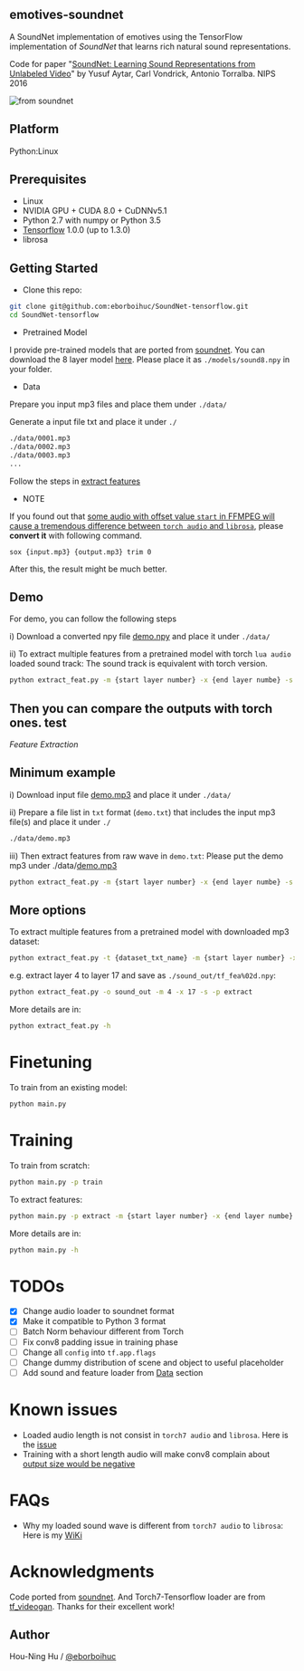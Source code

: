 ## emotives-soundnet

A SoundNet implementation of emotives using the TensorFlow implementation of _SoundNet_ that learns rich natural sound representations.

Code for paper "[SoundNet: Learning Sound Representations from Unlabeled Video](https://arxiv.org/abs/1610.09001)" by Yusuf Aytar, Carl Vondrick, Antonio Torralba. NIPS 2016

![from soundnet](https://camo.githubusercontent.com/0b88af5c13ba987a17dcf90cd58816cf8ef04554/687474703a2f2f70726f6a656374732e637361696c2e6d69742e6564752f736f756e646e65742f736f756e646e65742e6a7067)

## Platform

Python:Linux

## Prerequisites

- Linux
- NVIDIA GPU + CUDA 8.0 + CuDNNv5.1
- Python 2.7 with numpy or Python 3.5
- [Tensorflow](https://www.tensorflow.org/) 1.0.0 (up to 1.3.0)
- librosa


## Getting Started
- Clone this repo:
```bash
git clone git@github.com:eborboihuc/SoundNet-tensorflow.git
cd SoundNet-tensorflow
```

- Pretrained Model

I provide pre-trained models that are ported from [soundnet](http://data.csail.mit.edu/soundnet/soundnet_models_public.zip). You can download the 8 layer model [here](https://drive.google.com/uc?export=download&id=0B9wE6h4m--wjR015M1RLZW45OEU). Please place it as `./models/sound8.npy` in your folder.

- Data

Prepare you input mp3 files and place them under `./data/`

Generate a input file txt and place it under `./`
```txt
./data/0001.mp3
./data/0002.mp3
./data/0003.mp3
...
```

Follow the steps in [extract features](#feature-extraction)


- NOTE

If you found out that [some audio with offset value `start` in FFMPEG will cause a tremendous difference between `torch audio` and `librosa`](#FAQs), please **convert it** with following command.
```
sox {input.mp3} {output.mp3} trim 0
```
After this, the result might be much better.

## Demo

For demo, you can follow the following steps

i) Download a converted npy file [demo.npy](https://drive.google.com/uc?export=download&id=0B9wE6h4m--wjcEtqQ3VIM1pvZ3c) and place it under `./data/`

ii) To extract multiple features from a pretrained model with torch `lua audio` loaded sound track:
The sound track is equivalent with torch version.
```bash
python extract_feat.py -m {start layer number} -x {end layer numbe} -s
```

Then you can compare the outputs with torch ones.
test
-----

*Feature Extraction*

## Minimum example
i) Download input file [demo.mp3](https://drive.google.com/uc?export=download&id=0B9wE6h4m--wjTjVEWVI3dnBsTG8) and place it under `./data/`

ii) Prepare a file list in `txt` format (`demo.txt`) that includes the input mp3 file(s) and place it under `./`
```txt
./data/demo.mp3
```

iii) Then extract features from raw wave in `demo.txt`:
Please put the demo mp3 under ./data/[demo.mp3](https://drive.google.com/uc?export=download&id=0B9wE6h4m--wjTjVEWVI3dnBsTG8)
```bash
python extract_feat.py -m {start layer number} -x {end layer numbe} -s -p extract -t demo.txt
```

## More options

To extract multiple features from a pretrained model with downloaded mp3 dataset:
```bash
python extract_feat.py -t {dataset_txt_name} -m {start layer number} -x {end layer numbe} -s -p extract
```

e.g. extract layer 4 to layer 17 and save as `./sound_out/tf_fea%02d.npy`:
```bash
python extract_feat.py -o sound_out -m 4 -x 17 -s -p extract
```

More details are in:
```bash
python extract_feat.py -h
```


# Finetuning
To train from an existing model:
```bash
python main.py 
```

# Training
To train from scratch:
```bash
python main.py -p train
```

To extract features:
```bash
python main.py -p extract -m {start layer number} -x {end layer numbe} -s
```

More details are in:
```bash
python main.py -h
```

# TODOs

- [x] Change audio loader to soundnet format
- [x] Make it compatible to Python 3 format
- [ ] Batch Norm behaviour different from Torch
- [ ] Fix conv8 padding issue in training phase
- [ ] Change all `config` into `tf.app.flags`  
- [ ] Change dummy distribution of scene and object to useful placeholder
- [ ] Add sound and feature loader from [Data](https://projects.csail.mit.edu/soundnet/) section

# Known issues

- Loaded audio length is not consist in `torch7 audio` and `librosa`. Here is the [issue](https://github.com/soumith/lua---audio/issues/17#issuecomment-288648237)
- Training with a short length audio will make conv8 complain about [output size would be negative](https://github.com/tensorflow/tensorflow/blob/master/tensorflow/core/framework/common_shape_fns.cc#L45)


# FAQs

- Why my loaded sound wave is different from `torch7 audio` to `librosa`: Here is my [WiKi](https://github.com/eborboihuc/SoundNet-tensorflow/wiki/info.md)

# Acknowledgments

Code ported from [soundnet](https://github.com/cvondrick/soundnet). And Torch7-Tensorflow loader are from [tf_videogan](https://github.com/Yuliang-Zou/tf_videogan). Thanks for their excellent work!


## Author

Hou-Ning Hu / [@eborboihuc](https://eborboihuc.github.io/)


